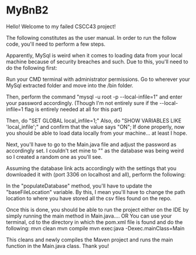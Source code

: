 # MyBnB2

Hello!
Welcome to my failed CSCC43 project!

The following constitutes as the user manual.
In order to run the follow code, you'll need to perform a few steps.

Apparently, MySql is weird when it comes to loading data from your local machine because of security breaches and such.
Due to this, you'll need to do the following first:

Run your CMD terminal with administrator permissions.
Go to wherever your MySql extracted folder and move into the /bin folder.

Then, perform the command "mysql -u root -p --local-infile=1" and enter your password accordingly.
(Though I'm not entirely sure if the --local-infile=1 flag is entirely needed at all for this part)

Then, do "SET GLOBAL local_infile=1;"
Also, do "SHOW VARIABLES LIKE 'local_infile';" and confirm that the value says "ON";
If done properly, now you should be able to load data locally from your machine... at least I hope.

Next, you'll have to go to the Main.java file and adjust the password as accordingly set.
I couldn't set mine to "" as the database was being weird so I created a random one as you'll see.

Assuming the database link acts accordingly with the settings that you downloaded it with (port 3306 on localhost and all), perform the following:

In the "populateDatabase" method, you'll have to update the "baseFileLocation" variable.
By this, I mean you'll have to change the path location to where you have stored all the csv files found on the repo.

Once this is done, you should be able to run the project either on the IDE by simply running the main method in Main.java....
OR
You can use your terminal, cd to the directory in which the pom.xml file is found and do the following:
mvn clean
mvn compile
mvn exec:java -Dexec.mainClass=Main

This cleans and newly compiles the Maven project and runs the main function in the Main.java class. Thank you!